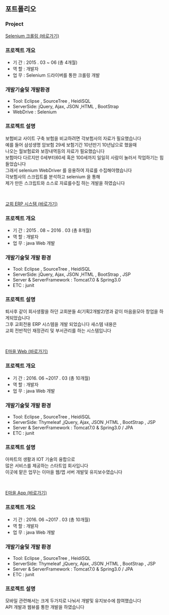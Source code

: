 ##  포트폴리오

### Project


[Selenium 크롤링 (바로가기)](https://github.com/sms8884/SeleniumWebCrawling)


### 프로젝트 개요 
* 기 간 : 2015 . 03 ~ 06  (총 4개월)
* 역 할 : 개발자
* 업 무 : Selenium 드라이버를 통한 크롤링 개발


### 개발기술및 개발환경
* Tool: Eclipse , SourceTree , HeidiSQL
* ServerSide: jQuery, Ajax, JSON ,HTML , BootStrap
* WebDrive : Selenium

### 프로젝트 설명 <br>
 보험비교 사이트 구축  보험을 비교하려면 각보험사의 자료가 필요했습니다 <br>
 예를 들어 삼성생명 암보험 29세 보험기간 10년만기 10년납으로 했을때 <br>
 나오는 월보험료와 보장내역등의 자료가 필요했습니다 <br>
 보험마다 다르지만 0세부터60세 혹은 100세까지 일일히 사람이 눌러서 작업하기는 힘들었습니다 <br>
 그래서 selenium  WebDriver  를 응용하여 자료를 수집해야했습니다<br>
 각보험사의 스크립트를 분석하고 selenium 을 통해 <br>
 제가 만든 스크립트와 소스로 자료를수집 하는 개발을 하였습니다 


<br>


[교회 ERP 시스템 (바로가기)](https://github.com/sms8884/oe-mokjang)

### 프로젝트 개요
* 기 간 : 2015 . 08 ~ 2016 .  03 (총 8개월)
* 역 할 : 개발자
* 업 무 : java Web 개발


### 개발기술및 개발 환경
* Tool: Eclipse , SourceTree , HeidiSQL
* ServerSide: jQuery, Ajax, JSON ,HTML , BootStrap , JSP
* Server & ServerFramework : Tomcat7.0 & Spring3.0 
* ETC : junit 

### 프로젝트 설명 <br>

 퇴사후 같이 회사생활을 하던 교회분들 4(기획2개발2)명과 같이 마음을모아 창업을 하게되었습니다 <br>
 그후 교회전용 ERP 시스템을 개발 되었습니다  새스템 내용은 <br>
 교회 전반적인 재정관리 및 부서관리를 하는 시스템입니다 <br>

<br>




[E마을 Web (바로가기)](https://github.com/sms8884/EmaulWeb)
### 프로젝트 개요
* 기 간 : 2016. 06 ~2017 . 03 (총 10개월)
* 역 할 : 개발자
* 업 무 : java Web 개발


### 개발기술및 개발 환경
* Tool: Eclipse , SourceTree , HeidiSQL
* ServerSide: Thymeleaf ,jQuery, Ajax, JSON ,HTML , BootStrap , JSP
* Server & ServerFramework : Tomcat7.0 & Spring3.0  / JPA
* ETC : junit 


### 프로젝트 설명 <br>

아파트의 생활과 IOT 기술의 융합으로 <br>
많은 서비스를 제공하는 스타트업 회사입니다 <br>
이곳에 맡은 업무는 이마을 웹/앱 서버 개발및 유지보수였습니다<br>

<br>


[E마을 App (바로가기)](https://github.com/sms8884/EmaulApp)
### 프로젝트 개요
* 기 간 : 2016. 06 ~2017 . 03 (총 10개월)
* 역 할 : 개발자
* 업 무 : java Web 개발


### 개발기술및 개발 환경
* Tool: Eclipse , SourceTree , HeidiSQL
* ServerSide: Thymeleaf ,jQuery, Ajax, JSON ,HTML , BootStrap , JSP
* Server & ServerFramework : Tomcat7.0 & Spring3.0  / JPA
* ETC : junit 


### 프로젝트 설명 <br>

모바일 관련해서는 크게 두가지로 나눠서 개발및 유지보수에 참여했습니다 <br>
API 개발과 웹뷰를 통한 개발을 하였습니다<br>

<br>



